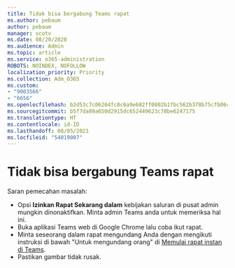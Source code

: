 ```yaml
---
title: Tidak bisa bergabung Teams rapat
ms.author: pebaum
author: pebaum
manager: scotv
ms.date: 08/20/2020
ms.audience: Admin
ms.topic: article
ms.service: o365-administration
ROBOTS: NOINDEX, NOFOLLOW
localization_priority: Priority
ms.collection: Adm_O365
ms.custom:
- "9003566"
- "6656"
ms.openlocfilehash: b2d53c7c06264fc0c6a9e682ff0802b1fbc562b378b75cfb06ca330492dfcf22
ms.sourcegitcommit: b5f7da89a650d2915dc652449623c78be6247175
ms.translationtype: HT
ms.contentlocale: id-ID
ms.lasthandoff: 08/05/2021
ms.locfileid: "54019007"
---
```

# <a name="cant-join-teams-meeting"></a>Tidak bisa bergabung Teams rapat

Saran pemecahan masalah:  

- Opsi  **Izinkan Rapat Sekarang dalam**  kebijakan saluran di pusat admin mungkin dinonaktifkan. Minta admin Teams anda untuk memeriksa hal ini.
- Buka aplikasi Teams web di Google Chrome lalu coba ikut rapat.
- Minta seseorang dalam rapat mengundang Anda dengan mengikuti instruksi di bawah "Untuk mengundang orang" di [Memulai rapat instan di Teams](https://support.microsoft.com/office/start-an-instant-meeting-in-teams-ff95e53f-8231-4739-87fa-00b9723f4ef5).
- Pastikan gambar tidak rusak.
